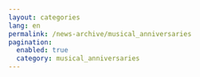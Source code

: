 ```yaml
---
layout: categories
lang: en
permalink: /news-archive/musical_anniversaries
pagination: 
  enabled: true
  category: musical_anniversaries
---
```

